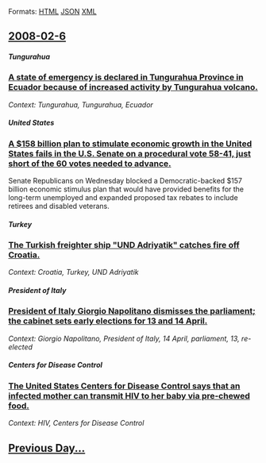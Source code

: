 
Formats: [HTML](2008/02/6/index.html)  [JSON](2008/02/6/index.json)  [XML](2008/02/6/index.xml)  

## [2008-02-6](/news/2008/02/6/index.md)

##### Tungurahua
### [ A state of emergency is declared in Tungurahua Province in Ecuador because of increased activity by Tungurahua volcano. ](/news/2008/02/6/a-state-of-emergency-is-declared-in-tungurahua-province-in-ecuador-because-of-increased-activity-by-tungurahua-volcano.md)
_Context: Tungurahua, Tungurahua, Ecuador_

##### United States
### [ A $158 billion plan to stimulate economic growth in the United States fails in the U.S. Senate on a procedural vote 58-41, just short of the 60 votes needed to advance. ](/news/2008/02/6/a-158-billion-plan-to-stimulate-economic-growth-in-the-united-states-fails-in-the-u-s-senate-on-a-procedural-vote-58-41-just-short-of-th.md)
Senate Republicans on Wednesday blocked a Democratic-backed $157 billion economic stimulus plan that would have provided benefits for the long-term unemployed and expanded proposed tax rebates to include retirees and disabled veterans.

##### Turkey
### [ The Turkish freighter ship "UND Adriyatik" catches fire off Croatia. ](/news/2008/02/6/the-turkish-freighter-ship-und-adriyatik-catches-fire-off-croatia.md)
_Context: Croatia, Turkey, UND Adriyatik_

##### President of Italy
### [ President of Italy Giorgio Napolitano dismisses the parliament; the cabinet sets early elections for 13 and 14 April. ](/news/2008/02/6/president-of-italy-giorgio-napolitano-dismisses-the-parliament-the-cabinet-sets-early-elections-for-13-and-14-april.md)
_Context: Giorgio Napolitano, President of Italy, 14 April, parliament, 13, re-elected_

##### Centers for Disease Control
### [ The United States Centers for Disease Control says that an infected mother can transmit HIV to her baby via pre-chewed food. ](/news/2008/02/6/the-united-states-centers-for-disease-control-says-that-an-infected-mother-can-transmit-hiv-to-her-baby-via-pre-chewed-food.md)
_Context: HIV, Centers for Disease Control_

## [Previous Day...](/news/2008/02/5/index.md)

